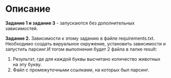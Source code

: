 # Описание

**Задание 1 и задание 3** - запускаются без дополнительных зависимостей.

**Задание 2.** Зависимости к этому заданию в файле requirements.txt. 
Необходимо создать вируальное окружение, установить зависимости и запустить парсинг.И тогом выполнения будет 2 файла в папке result:
1. Результат, где для каждой буквы высчитано количество животных на эту букву.
2. Файл с промежуточными ссылками, на которых был парсинг.
